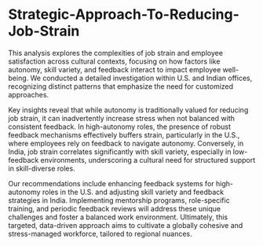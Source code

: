 # Strategic-Approach-To-Reducing-Job-Strain

This analysis explores the complexities of job strain and employee satisfaction across cultural contexts, focusing on how factors like autonomy, skill variety, and feedback interact to impact employee well-being. We conducted a detailed investigation within U.S. and Indian offices, recognizing distinct patterns that emphasize the need for customized approaches.

Key insights reveal that while autonomy is traditionally valued for reducing job strain, it can inadvertently increase stress when not balanced with consistent feedback. In high-autonomy roles, the presence of robust feedback mechanisms effectively buffers strain, particularly in the U.S., where employees rely on feedback to navigate autonomy. Conversely, in India, job strain correlates significantly with skill variety, especially in low-feedback environments, underscoring a cultural need for structured support in skill-diverse roles.

Our recommendations include enhancing feedback systems for high-autonomy roles in the U.S. and adjusting skill variety and feedback strategies in India. Implementing mentorship programs, role-specific training, and periodic feedback reviews will address these unique challenges and foster a balanced work environment. Ultimately, this targeted, data-driven approach aims to cultivate a globally cohesive and stress-managed workforce, tailored to regional nuances.
